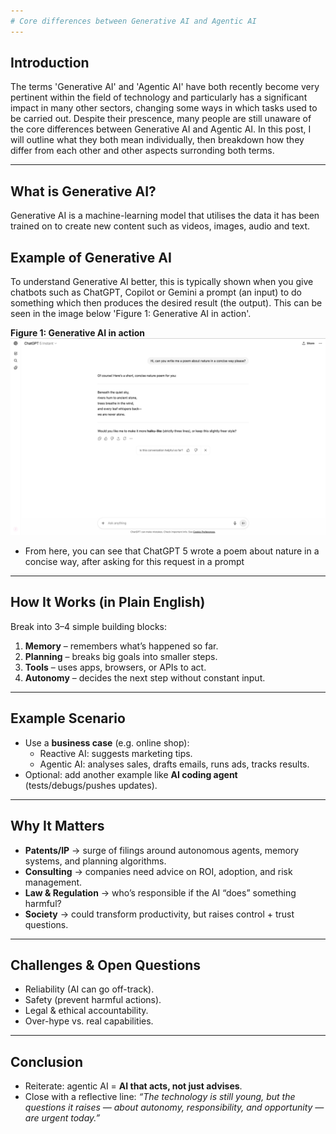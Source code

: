 ```yaml
---
# Core differences between Generative AI and Agentic AI
---
```



## Introduction
The terms 'Generative AI' and 'Agentic AI' have both recently become very pertinent within the field of technology and particularly has a significant impact in many other sectors, changing some ways in which tasks used to be carried out.
Despite their prescence, many people are still unaware of the core differences between Generative AI and Agentic AI. In this post, I will outline what they both mean individually, then breakdown how they differ from each other and other aspects surronding both terms.

---

## What is Generative AI?
Generative AI is a machine-learning model that utilises the data it has been trained on to create new content such as videos, images, audio and text.

## Example of Generative AI
To understand Generative AI better, this is typically shown when you give chatbots such as ChatGPT, Copilot or Gemini a prompt (an input) to do something which then produces the desired result (the output). This can be seen in the image below 'Figure 1: Generative AI in action'.

**Figure 1: Generative AI in action**
![Generative AI in action](/assets/images/generative-ai-in-action.png)


- From here, you can see that ChatGPT 5 wrote a poem about nature in a concise way, after asking for this request in a prompt

---

## How It Works (in Plain English)
Break into 3–4 simple building blocks:  
1. **Memory** – remembers what’s happened so far.  
2. **Planning** – breaks big goals into smaller steps.  
3. **Tools** – uses apps, browsers, or APIs to act.  
4. **Autonomy** – decides the next step without constant input.  

---

## Example Scenario
- Use a **business case** (e.g. online shop):  
   - Reactive AI: suggests marketing tips.  
   - Agentic AI: analyses sales, drafts emails, runs ads, tracks results.  
- Optional: add another example like **AI coding agent** (tests/debugs/pushes updates).

---

## Why It Matters
- **Patents/IP** → surge of filings around autonomous agents, memory systems, and planning algorithms.  
- **Consulting** → companies need advice on ROI, adoption, and risk management.  
- **Law & Regulation** → who’s responsible if the AI “does” something harmful?  
- **Society** → could transform productivity, but raises control + trust questions.

---

## Challenges & Open Questions
- Reliability (AI can go off-track).  
- Safety (prevent harmful actions).  
- Legal & ethical accountability.  
- Over-hype vs. real capabilities.

---

## Conclusion
- Reiterate: agentic AI = **AI that acts, not just advises**.  
- Close with a reflective line: *“The technology is still young, but the questions it raises — about autonomy, responsibility, and opportunity — are urgent today.”*
